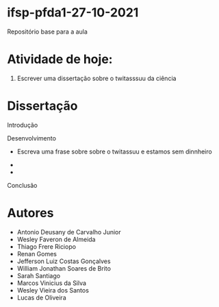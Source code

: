 # ifsp-pfda1-27-10-2021
Repositório base para a aula


# Atividade de hoje:

1. Escrever uma dissertação sobre o twitasssuu da ciência


# Dissertação

Introdução


Desenvolvimento

- Escreva uma frase sobre sobre o twitassuu e estamos sem dinnheiro

-

-

Conclusão

# Autores

- Antonio Deusany de Carvalho Junior
- Wesley Faveron de Almeida
- Thiago Frere Riciopo
- Renan Gomes
- Jefferson Luiz Costas Gonçalves
- William Jonathan Soares de Brito
- Sarah Santiago
- Marcos Vinicius da Silva
- Wesley Vieira dos Santos
- Lucas de Oliveira